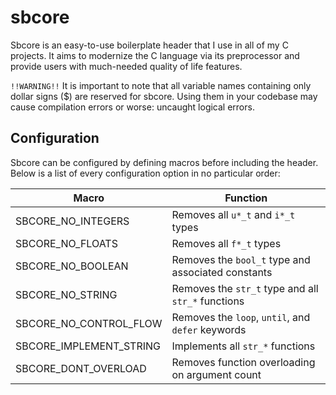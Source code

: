 # sbcore
Sbcore is an easy-to-use boilerplate header that I use in all of my C projects. It aims to modernize the C language via its preprocessor and provide users with much-needed quality of life features.

`!!WARNING!!` It is important to note that all variable names containing only dollar signs ($) are reserved for sbcore. Using them in your codebase may cause compilation errors or worse: uncaught logical errors.

## Configuration
Sbcore can be configured by defining macros before including the header. Below is a list of every configuration option in no particular order:

| Macro                     | Function                                           |
|---------------------------|----------------------------------------------------|
| SBCORE\_NO\_INTEGERS      | Removes all `u*_t` and `i*_t` types                |
| SBCORE\_NO\_FLOATS        | Removes all `f*_t` types                           |
| SBCORE\_NO\_BOOLEAN       | Removes the `bool_t` type and associated constants |
| SBCORE\_NO\_STRING        | Removes the `str_t` type and all `str_*` functions |
| SBCORE\_NO\_CONTROL\_FLOW | Removes the `loop`, `until`, and `defer` keywords  |
| SBCORE\_IMPLEMENT\_STRING | Implements all `str_*` functions                   |
| SBCORE\_DONT\_OVERLOAD    | Removes function overloading on argument count     |
